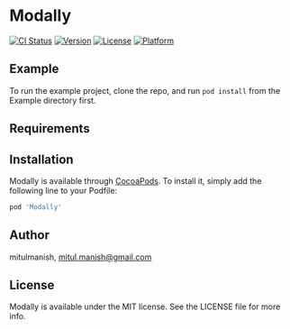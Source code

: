 # Modally

[![CI Status](https://img.shields.io/travis/mitulmanish/Modally.svg?style=flat)](https://travis-ci.org/mitulmanish/Modally)
[![Version](https://img.shields.io/cocoapods/v/Modally.svg?style=flat)](https://cocoapods.org/pods/Modally)
[![License](https://img.shields.io/cocoapods/l/Modally.svg?style=flat)](https://cocoapods.org/pods/Modally)
[![Platform](https://img.shields.io/cocoapods/p/Modally.svg?style=flat)](https://cocoapods.org/pods/Modally)

## Example

To run the example project, clone the repo, and run `pod install` from the Example directory first.

## Requirements

## Installation

Modally is available through [CocoaPods](https://cocoapods.org). To install
it, simply add the following line to your Podfile:

```ruby
pod 'Modally'
```

## Author

mitulmanish, mitul.manish@gmail.com

## License

Modally is available under the MIT license. See the LICENSE file for more info.
